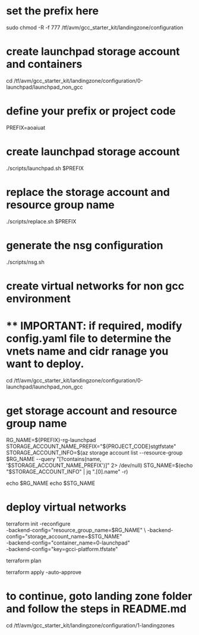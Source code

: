 # set the prefix here

sudo chmod -R -f 777 /tf/avm/gcc_starter_kit/landingzone/configuration

# create launchpad storage account and containers
cd /tf/avm/gcc_starter_kit/landingzone/configuration/0-launchpad/launchpad_non_gcc

# define your prefix or project code
PREFIX=aoaiuat

# create launchpad storage account
./scripts/launchpad.sh $PREFIX

# replace the storage account and resource group name
./scripts/replace.sh $PREFIX

# generate the nsg configuration
./scripts/nsg.sh

# create virtual networks for non gcc environment
# ** IMPORTANT: if required, modify config.yaml file to determine the vnets name and cidr ranage you want to deploy. 


cd /tf/avm/gcc_starter_kit/landingzone/configuration/0-launchpad/launchpad_non_gcc

# get storage account and resource group name
RG_NAME=${PREFIX}-rg-launchpad
STORAGE_ACCOUNT_NAME_PREFIX="${PROJECT_CODE}stgtfstate"
STORAGE_ACCOUNT_INFO=$(az storage account list --resource-group $RG_NAME --query "[?contains(name, '$STORAGE_ACCOUNT_NAME_PREFIX')]" 2> /dev/null)
STG_NAME=$(echo "$STORAGE_ACCOUNT_INFO" | jq ".[0].name" -r)

echo $RG_NAME
echo $STG_NAME

# deploy virtual networks

terraform init  -reconfigure \
-backend-config="resource_group_name=$RG_NAME" \
-backend-config="storage_account_name=$STG_NAME" \
-backend-config="container_name=0-launchpad" \
-backend-config="key=gcci-platform.tfstate"

terraform plan

terraform apply -auto-approve

# to continue, goto landing zone folder and follow the steps in README.md

cd /tf/avm/gcc_starter_kit/landingzone/configuration/1-landingzones